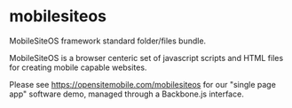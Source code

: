mobilesiteos
============

MobileSiteOS framework standard folder/files bundle.

MobileSiteOS is a browser centeric set of javascript scripts and HTML files for creating mobile capable websites.

Please see https://opensitemobile.com/mobilesiteos for our "single page app" software demo, managed through a Backbone.js interface.

